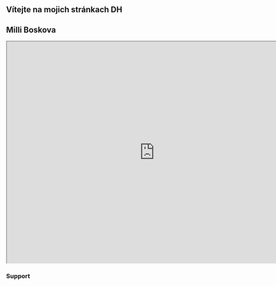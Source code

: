 
## Vítejte na mojich stránkach DH

## Milli Boskova


<iframe src="http://uploads.knightlab.com/storymapjs/48f30327a8346316a511f062b6d22825/dh-husicke-valky-bratrovrazedne-valky-let-1423-1426/index.html?fbclid=IwAR3TwoIGkREkm6JdDaVVJcYCSvupeUlhPUaVe593O7fixApvjATPvLDJb8o" width=800 height=600></iframe>

### Support 
